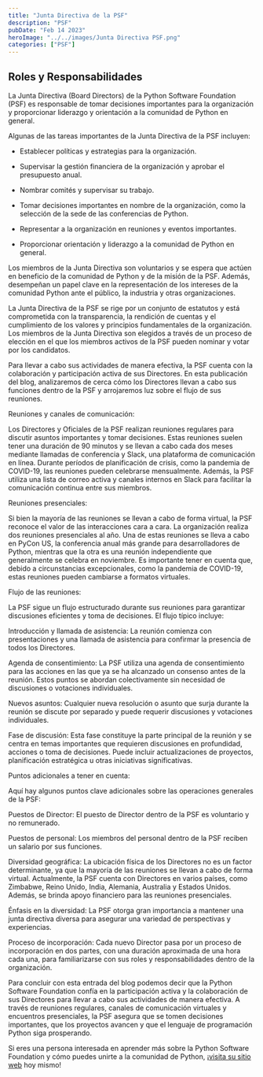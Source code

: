```yaml
---
title: "Junta Directiva de la PSF"
description: "PSF"
pubDate: "Feb 14 2023"
heroImage: "../../images/Junta Directiva PSF.png"
categories: ["PSF"]
---
```


## Roles y Responsabilidades

La Junta Directiva (Board Directors) de la Python Software Foundation
(PSF) es responsable de tomar decisiones importantes para la
organización y proporcionar liderazgo y orientación a la comunidad de
Python en general.

Algunas de las tareas importantes de la Junta Directiva de la PSF
incluyen:

- Establecer políticas y estrategias para la organización.

- Supervisar la gestión financiera de la organización y aprobar el presupuesto anual.

- Nombrar comités y supervisar su trabajo.

- Tomar decisiones importantes en nombre de la organización, como la selección de la sede de las conferencias de Python.

- Representar a la organización en reuniones y eventos importantes.

- Proporcionar orientación y liderazgo a la comunidad de Python en general.

Los miembros de la Junta Directiva son voluntarios y se espera que
actúen en beneficio de la comunidad de Python y de la misión de la PSF.
Además, desempeñan un papel clave en la representación de los intereses
de la comunidad Python ante el público, la industria y otras
organizaciones.

La Junta Directiva de la PSF se rige por un conjunto de estatutos y está
comprometida con la transparencia, la rendición de cuentas y el
cumplimiento de los valores y principios fundamentales de la
organización. Los miembros de la Junta Directiva son elegidos a través
de un proceso de elección en el que los miembros activos de la PSF
pueden nominar y votar por los candidatos.

Para llevar a cabo sus actividades de manera efectiva, la PSF cuenta con
la colaboración y participación activa de sus Directores. En esta
publicación del blog, analizaremos de cerca cómo los Directores llevan a
cabo sus funciones dentro de la PSF y arrojaremos luz sobre el flujo de
sus reuniones.

Reuniones y canales de comunicación:

Los Directores y Oficiales de la PSF realizan reuniones regulares para
discutir asuntos importantes y tomar decisiones. Estas reuniones suelen
tener una duración de 90 minutos y se llevan a cabo cada dos meses
mediante llamadas de conferencia y Slack, una plataforma de comunicación
en línea. Durante períodos de planificación de crisis, como la pandemia
de COVID-19, las reuniones pueden celebrarse mensualmente. Además, la
PSF utiliza una lista de correo activa y canales internos en Slack para
facilitar la comunicación continua entre sus miembros.

Reuniones presenciales:

Si bien la mayoría de las reuniones se llevan a cabo de forma virtual,
la PSF reconoce el valor de las interacciones cara a cara. La
organización realiza dos reuniones presenciales al año. Una de estas
reuniones se lleva a cabo en PyCon US, la conferencia anual más grande
para desarrolladores de Python, mientras que la otra es una reunión
independiente que generalmente se celebra en noviembre. Es importante
tener en cuenta que, debido a circunstancias excepcionales, como la
pandemia de COVID-19, estas reuniones pueden cambiarse a formatos
virtuales.

Flujo de las reuniones:

La PSF sigue un flujo estructurado durante sus reuniones para garantizar
discusiones eficientes y toma de decisiones. El flujo típico incluye:

Introducción y llamada de asistencia: La reunión comienza con
presentaciones y una llamada de asistencia para confirmar la presencia
de todos los Directores.

Agenda de consentimiento: La PSF utiliza una agenda de consentimiento
para las acciones en las que ya se ha alcanzado un consenso antes de la
reunión. Estos puntos se abordan colectivamente sin necesidad de
discusiones o votaciones individuales.

Nuevos asuntos: Cualquier nueva resolución o asunto que surja durante la
reunión se discute por separado y puede requerir discusiones y
votaciones individuales.

Fase de discusión: Esta fase constituye la parte principal de la reunión
y se centra en temas importantes que requieren discusiones en
profundidad, acciones o toma de decisiones. Puede incluir
actualizaciones de proyectos, planificación estratégica u otras
iniciativas significativas.

Puntos adicionales a tener en cuenta:

Aquí hay algunos puntos clave adicionales sobre las operaciones
generales de la PSF:

Puestos de Director: El puesto de Director dentro de la PSF es
voluntario y no remunerado.

Puestos de personal: Los miembros del personal dentro de la PSF reciben
un salario por sus funciones.

Diversidad geográfica: La ubicación física de los Directores no es un
factor determinante, ya que la mayoría de las reuniones se llevan a cabo
de forma virtual. Actualmente, la PSF cuenta con Directores en varios
países, como Zimbabwe, Reino Unido, India, Alemania, Australia y Estados
Unidos. Además, se brinda apoyo financiero para las reuniones
presenciales.

Énfasis en la diversidad: La PSF otorga gran importancia a mantener una
junta directiva diversa para asegurar una variedad de perspectivas y
experiencias.

Proceso de incorporación: Cada nuevo Director pasa por un proceso de
incorporación en dos partes, con una duración aproximada de una hora
cada una, para familiarizarse con sus roles y responsabilidades dentro
de la organización.

Para concluir con esta entrada del blog podemos decir que la Python
Software Foundation confía en la participación activa y la colaboración
de sus Directores para llevar a cabo sus actividades de manera efectiva.
A través de reuniones regulares, canales de comunicación virtuales y
encuentros presenciales, la PSF asegura que se tomen decisiones
importantes, que los proyectos avancen y que el lenguaje de programación
Python siga prosperando.  
  
Si eres una persona interesada en aprender más sobre la Python Software
Foundation y cómo puedes unirte a la comunidad de Python, ¡[<u>visita su
sitio web</u>](https://www.python.org/psf/about/) hoy mismo!
